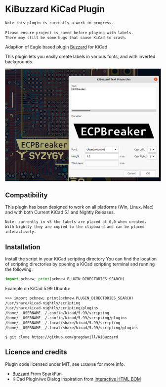 # KiBuzzard KiCad Plugin
    Note this plugin is currently a work in progress.
    
    Please ensure project is saved before playing with labels. 
    There may still be some bugs that cause KiCad to crash.

Adaption of Eagle based plugin [Buzzard](https://github.com/sparkfunX/Buzzard) for KiCad

This plugin lets you easily create labels in various fonts, and with inverted backgrounds.

![screenshot](doc/KiBuzzard_screenshot.png)

## Compatibility
This plugin has been designed to work on all platforms (Win, Linux, Mac) and with both Current KiCad 5.1 and Nightly Releases.

    Note: currently in v5 the labels are placed at 0,0 when created. 
    With Nightly they are copied to the clipboard and can be placed interactively.

## Installation
Install the script in your KiCad scripting directory
You can find the location of scripting directories by opening a KiCad scripting terminal and running the following:

```python
import pcbnew; print(pcbnew.PLUGIN_DIRECTORIES_SEARCH)
```

Example on KiCad 5.99 Ubuntu:
```console
>>> import pcbnew; print(pcbnew.PLUGIN_DIRECTORIES_SEARCH)
/usr/share/kicad-nightly/scripting
/usr/share/kicad-nightly/scripting/plugins
/home/__USERNAME__/.config/kicad/5.99/scripting
/home/__USERNAME__/.config/kicad/5.99/scripting/plugins
/home/__USERNAME__/.local/share/kicad/5.99/scripting
/home/__USERNAME__/.local/share/kicad/5.99/scripting/plugins
```

```console
$ git clone https://github.com/gregdavill/KiBuzzard
```

## Licence and credits

Plugin code licensed under MIT, see `LICENSE` for more info.

 - [Buzzard](https://github.com/sparkfunX/Buzzard) From SparkFun
 - KiCad Plugin/wx Dialog inspiration from [Interactive HTML BOM](https://github.com/openscopeproject/InteractiveHtmlBom/)
